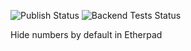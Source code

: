 ![Publish Status](https://github.com/ether/ep_hide_line_numbers/workflows/Node.js%20Package/badge.svg) ![Backend Tests Status](https://github.com/ether/ep_hide_line_numbers/workflows/Backend%20tests/badge.svg)

Hide numbers by default in Etherpad

